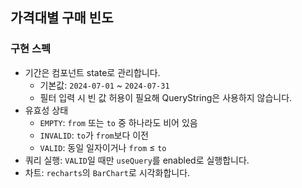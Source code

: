 ## 가격대별 구매 빈도

### 구현 스펙

- 기간은 컴포넌트 state로 관리합니다.
  - 기본값: `2024-07-01` ~ `2024-07-31`
  - 필터 입력 시 빈 값 허용이 필요해 QueryString은 사용하지 않습니다.
- 유효성 상태
  - `EMPTY`: `from` 또는 `to` 중 하나라도 비어 있음
  - `INVALID`: `to`가 `from`보다 이전
  - `VALID`: 동일 일자이거나 `from` ≤ `to`
- 쿼리 실행: `VALID`일 때만 `useQuery`를 enabled로 실행합니다.
- 차트: `recharts`의 `BarChart`로 시각화합니다.

